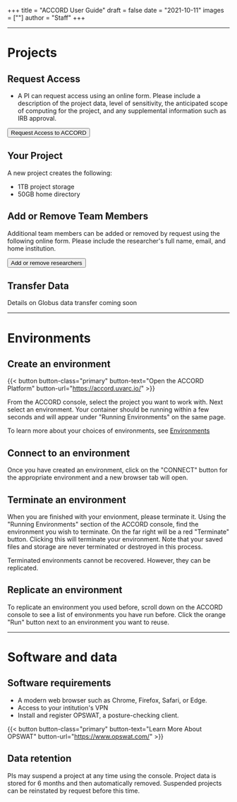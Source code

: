 +++
title = "ACCORD User Guide"
draft = false
date = "2021-10-11"
images = [""]
author = "Staff"
+++

***

# **Projects**

## Request Access

+ A PI can request access using an online form. Please include a description of the project data, level of sensitivity, the anticipated scope of computing for the project, and any supplemental information such as IRB approval.  

<a href="/form/accord/"><button class="btn btn-success">Request Access to ACCORD</button></a>
<br>

## Your Project

A new project creates the following:

+ 1TB project storage 
+ 50GB home directory

## Add or Remove Team Members

Additional team members can be added or removed by request using the following online form. Please include the researcher's full name, email, and home institution.

<a href="/form/accord/"><button class="btn btn-success">Add or remove researchers</button></a>
<br>

## Transfer Data

Details on Globus data transfer coming soon

***

# **Environments**

## Create an environment

{{< button button-class="primary" button-text="Open the ACCORD Platform" button-url="https://accord.uvarc.io/" >}}
<br>

From the ACCORD console, select the project you want to work with. Next select an environment. Your container should be running within a few seconds and will appear under "Running Environments" on the same page.

To learn more about your choices of environments, see [Environments](/userinfo/accord/environments)

## Connect to an environment

Once you have created an environment, click on the "CONNECT" button for the appropriate environment and a new browser tab will open.

## Terminate an environment

When you are finished with your envionment, please terminate it. Using the "Running Environments" section of the ACCORD console, find the environment you wish to terminate.
On the far right will be a red "Terminate" button. Clicking this will terminate your environment.
Note that your saved files and storage are never terminated or destroyed in this process. 

Terminated environments cannot be recovered. However, they can be replicated.

## Replicate an environment

To replicate an environment you used before, scroll down on the ACCORD console to see a list of
environments you have run before. Click the orange "Run" button next to an environment you want to reuse.

***

# **Software and data**

## Software requirements

+ A modern web browser such as Chrome, Firefox, Safari, or Edge.
+ Access to your intitution's VPN
+ Install and register OPSWAT, a posture-checking client.

{{< button button-class="primary" button-text="Learn More About OPSWAT" button-url="https://www.opswat.com/" >}}

## Data retention

PIs may suspend a project at any time using the console. Project data is stored for 6 months and then
automatically removed. Suspended projects can be reinstated by request before this time.
